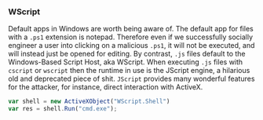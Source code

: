 ### WScript

Default apps in Windows are worth being aware of. The default app for files with a `.ps1` extension is notepad. Therefore even if we successfully socially engineer a user into clicking on a malicious `.ps1`, it will not be executed, and will instead just be opened for editing. By contrast, `.js` files default to the Windows-Based Script Host, aka WScript. When executing `.js` files with `cscript` or `wscript` then the runtime in use is the JScript engine, a hilarious old and deprecated piece of shit. `JScript` provides many wonderful features for the attacker, for instance, direct interaction with ActiveX.

```javascript
var shell = new ActiveXObject("WScript.Shell")
var res = shell.Run("cmd.exe");
```